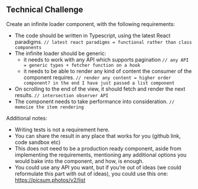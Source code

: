 ## Technical Challenge

Create an infinite loader component, with the following requirements:

- The code should be written in Typescript, using the latest React paradigms. `// latest react paradigms = functional rather than class components`
- The infinite loader should be generic:
  - it needs to work with any API which supports pagination `// any API = generic types + fetcher function on a hook`
  - it needs to be able to render any kind of content the consumer of the component requires. `// render any content = higher order component? in the end I have just passed a list component`
- On scrolling to the end of the view, it should fetch and render the next results. `// intersection observer API `
- The component needs to take performance into consideration. `// memoize the item rendering`

Additional notes:

- Writing tests is not a requirement here.
- You can share the result in any place that works for you (github link, code sandbox etc)
- This does not need to be a production ready component, aside from implementing the requirements, mentioning any additional options you would bake into the component, and how, is enough.
- You could use any API you want, but if you’re out of ideas (we could reformulate this part with out of ideas), you could use this one: https://picsum.photos/v2/list
